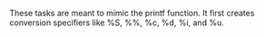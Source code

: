 These tasks are meant to mimic the printf function.
It first creates conversion specifiers like %S, %%, %c, %d,
%i, and %u.
